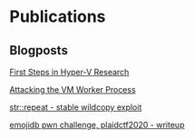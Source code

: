 # Publications

## Blogposts
[First Steps in Hyper-V Research](http://aka.ms/hvresearch101)

[Attacking the VM Worker Process](https://msrc-blog.microsoft.com/2019/09/11/attacking-the-vm-worker-process)

[str::repeat - stable wildcopy exploit](https://saaramar.github.io/str_repeat_exploit/)

[emojidb pwn challenge, plaidctf2020 - writeup](https://saaramar.github.io/emojidb_plaidctf2020/)